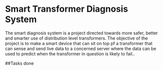 # Smart Transformer Diagnosis System

The smart diagnosis system is a project directed towards more safer, better and smarter use of distribution level transformers.
The objective of the project is to make a smart device that can sit on top pf a transformer that can sense and send live data to a concerned server where the data can be used to predict when the transformer in question is likely to fail..


##Tasks done

